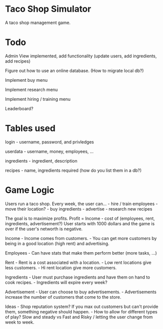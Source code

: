 # Taco Shop Simulator
A taco shop management game.

# Todo
Admin View implemented, add functionality (update users, add ingredients, add recipes)

Figure out how to use an online database.  (How to migrate local db?)

Implement buy menu

Implement research menu

Implement hiring / training menu

Leaderboard?

# Tables used

login - username, password, and privledges

userdata - username, money, employees, ...

ingredients - ingredient, description

recipes - name, ingredients required (how do you list them in a db?)

# Game Logic
Users run a taco shop.  Every week, the user can...
	- hire / train employees
	- move their location?
	- buy ingredients
	- advertise
	- research new recipes

The goal is to maximize profits.  Profit = Income - cost of (employees, rent, ingredients, advertisement?)
User starts with 1000 dollars and the game is over if the user's networth is negative.

Income
	- Income comes from customers.
	- You can get more customers by being in a good location (high rent) and advertising.

Employees
	- Can have stats that make them perform better (more tasks, ...)

Rent
	- Rent is a cost associated with a location.
	- Low rent locations give less customers.
	- Hi rent location give more customers.

Ingredients
	- User must purchase ingredients and have them on hand to cook recipes.
	- Ingredients will expire every week?

Advertisement
	- User can choose to buy advertisements.
	- Advertisements increase the number of customers that come to the store.

Ideas
	- Shop reputation system?  If you max out customers but can't provide them, something negative should happen.
	- How to allow for different types of play?  Slow and steady vs Fast and Risky / letting the user change from week to week.


